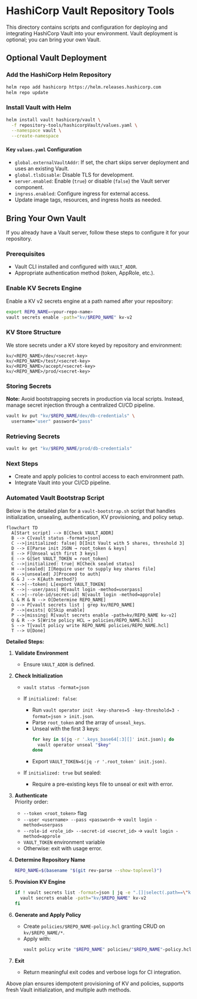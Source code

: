 # HashiCorp Vault Repository Tools

This directory contains scripts and configuration for deploying and integrating HashiCorp Vault into your environment. Vault deployment is optional; you can bring your own Vault.

## Optional Vault Deployment

### Add the HashiCorp Helm Repository

```bash
helm repo add hashicorp https://helm.releases.hashicorp.com
helm repo update
```

### Install Vault with Helm

```bash
helm install vault hashicorp/vault \
  -f repository-tools/hashicorpVault/values.yaml \
  --namespace vault \
  --create-namespace
```

#### Key `values.yaml` Configuration

- `global.externalVaultAddr`: If set, the chart skips server deployment and uses an existing Vault.
- `global.tlsDisable`: Disable TLS for development.
- `server.enabled`: Enable (`true`) or disable (`false`) the Vault server component.
- `ingress.enabled`: Configure ingress for external access.
- Update image tags, resources, and ingress hosts as needed.

## Bring Your Own Vault

If you already have a Vault server, follow these steps to configure it for your repository.

### Prerequisites

- Vault CLI installed and configured with `VAULT_ADDR`.
- Appropriate authentication method (token, AppRole, etc.).

### Enable KV Secrets Engine

Enable a KV v2 secrets engine at a path named after your repository:

```bash
export REPO_NAME=<your-repo-name>
vault secrets enable -path="kv/$REPO_NAME" kv-v2
```

### KV Store Structure

We store secrets under a KV store keyed by repository and environment:

```
kv/<REPO_NAME>/dev/<secret-key>
kv/<REPO_NAME>/test/<secret-key>
kv/<REPO_NAME>/accept/<secret-key>
kv/<REPO_NAME>/prod/<secret-key>
```

### Storing Secrets

**Note:** Avoid bootstrapping secrets in production via local scripts. Instead, manage secret injection through a centralized CI/CD pipeline.

```bash
vault kv put "kv/$REPO_NAME/dev/db-credentials" \
  username="user" password="pass"
```

### Retrieving Secrets

```bash
vault kv get "kv/$REPO_NAME/prod/db-credentials"
```

### Next Steps

- Create and apply policies to control access to each environment path.
- Integrate Vault into your CI/CD pipeline.
### Automated Vault Bootstrap Script

Below is the detailed plan for a `vault-bootstrap.sh` script that handles initialization, unsealing, authentication, KV provisioning, and policy setup.

```mermaid
flowchart TD
  A[Start script] --> B[Check VAULT_ADDR]
  B --> C[vault status -format=json]
  C -->|initialized: false| D[Init Vault with 5 shares, threshold 3]
  D --> E[Parse init JSON → root_token & keys]
  E --> F[Unseal with first 3 keys]
  E --> G[Set VAULT_TOKEN = root_token]
  C -->|initialized: true| H[Check sealed status]
  H -->|sealed| I[Require user to supply key shares file]
  H -->|unsealed| J[Proceed to auth]
  G & J --> K{Auth method?}
  K -->|--token| L[export VAULT_TOKEN]
  K -->|--user/pass| M[vault login -method=userpass]
  K -->|--role-id/secret-id| N[vault login -method=approle]
  L & M & N --> O[Determine REPO_NAME]
  O --> P[vault secrets list | grep kv/REPO_NAME]
  P -->|exists| Q[Skip enable]
  P -->|missing| R[vault secrets enable -path=kv/REPO_NAME kv-v2]
  Q & R --> S[Write policy HCL → policies/REPO_NAME.hcl]
  S --> T[vault policy write REPO_NAME policies/REPO_NAME.hcl]
  T --> U[Done]
```

**Detailed Steps:**

1. **Validate Environment**  
   - Ensure `VAULT_ADDR` is defined.

2. **Check Initialization**  
   - `vault status -format=json`  
   - If `initialized: false`:  
     - Run `vault operator init -key-shares=5 -key-threshold=3 -format=json > init.json`.  
     - Parse `root_token` and the array of `unseal_keys`.  
     - Unseal with the first 3 keys:  
       ```bash
       for key in $(jq -r '.keys_base64[:3][]' init.json); do
         vault operator unseal "$key"
       done
       ```
     - Export `VAULT_TOKEN=$(jq -r '.root_token' init.json)`.

   - If `initialized: true` but sealed:  
     - Require a pre-existing keys file to unseal or exit with error.

3. **Authenticate**  
   Priority order:
   - `--token <root_token>` flag  
   - `--user <username> --pass <password>` → `vault login -method=userpass`  
   - `--role-id <role_id> --secret-id <secret_id>` → `vault login -method=approle`  
   - `VAULT_TOKEN` environment variable  
   - Otherwise: exit with usage error.

4. **Determine Repository Name**  
   ```bash
   REPO_NAME=$(basename "$(git rev-parse --show-toplevel)")
   ```

5. **Provision KV Engine**  
   ```bash
   if ! vault secrets list -format=json | jq -e ".[]|select(.path==\"kv/$REPO_NAME/\")"; then
     vault secrets enable -path="kv/$REPO_NAME" kv-v2
   fi
   ```

6. **Generate and Apply Policy**  
   - Create `policies/$REPO_NAME-policy.hcl` granting CRUD on `kv/$REPO_NAME/*`.  
   - Apply with:  
     ```bash
     vault policy write "$REPO_NAME" policies/"$REPO_NAME"-policy.hcl
     ```

7. **Exit**  
   - Return meaningful exit codes and verbose logs for CI integration.

Above plan ensures idempotent provisioning of KV and policies, supports fresh Vault initialization, and multiple auth methods.